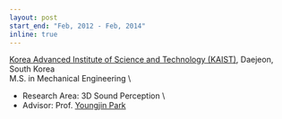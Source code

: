 ```yaml
---
layout: post
start_end: "Feb, 2012 - Feb, 2014"
inline: true
---
```


[Korea Advanced Institute of Science and Technology (KAIST)](https://www.kaist.ac.kr), Daejeon, South Korea \
M.S. in Mechanical Engineering \
- Research Area: 3D Sound Perception \
- Advisor: Prof. [Youngjin Park](https://scholar.google.co.kr/citations?user=AqBRv60AAAAJ&hl=ko)
